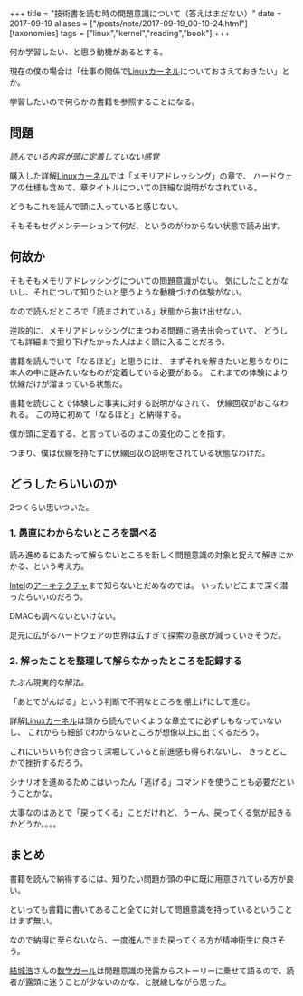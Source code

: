 +++
title = "技術書を読む時の問題意識について（答えはまだない）"
date = 2017-09-19
aliases = ["/posts/note/2017-09-19_00-10-24.html"]
[taxonomies]
tags = ["linux","kernel","reading","book"]
+++

何か学習したい、と思う動機があるとする。

現在の僕の場合は「仕事の関係で[Linux](http://d.hatena.ne.jp/keyword/Linux)[カーネル](http://d.hatena.ne.jp/keyword/%A5%AB%A1%BC%A5%CD%A5%EB)についておさえておきたい」とか。

学習したいので何らかの書籍を参照することになる。

## 問題

_読んでいる内容が頭に定着していない感覚_

購入した詳解[Linux](http://d.hatena.ne.jp/keyword/Linux)[カーネル](http://d.hatena.ne.jp/keyword/%A5%AB%A1%BC%A5%CD%A5%EB)では「メモリアドレッシング」の章で、 ハードウェアの仕様も含めて、章タイトルについての詳細な説明がなされている。

どうもこれを読んで頭に入っていると感じない。

そもそもセグメンテーションて何だ、というのがわからない状態で読み出す。

## 何故か

そもそもメモリアドレッシングについての問題意識がない。 気にしたことがないし、それについて知りたいと思うような動機づけの体験がない。

なので読んだところで「読まされている」状態から抜け出せない。

逆説的に、メモリアドレッシングにまつわる問題に過去出会っていて、 どうしても詳細まで掘り下げたかった人はよく頭に入ることだろう。

書籍を読んでいて「なるほど」と思うには、 まずそれを解きたいと思うなりに本人の中に謎みたいなものが定着している必要がある。 これまでの体験により伏線だけが溜まっている状態だ。

書籍を読むことで体験した事実に対する説明がなされて、 伏線回収がおこなわれる。 この時に初めて「なるほど」と納得する。

僕が頭に定着する、と言っているのはこの変化のことを指す。

つまり、僕は伏線を持たずに伏線回収の説明をされている状態なわけだ。

## どうしたらいいのか

2つくらい思いついた。

### 1. 愚直にわからないところを調べる

読み進めるにあたって解らないところを新しく問題意識の対象と捉えて解きにかかる、という考え方。

[Intel](http://d.hatena.ne.jp/keyword/Intel)の[アーキテクチャ](http://d.hatena.ne.jp/keyword/%A5%A2%A1%BC%A5%AD%A5%C6%A5%AF%A5%C1%A5%E3)まで知らないとだめなのでは。 いったいどこまで深く潜ったらいいのだろう。

DMACも調べないといけない。

足元に広がるハードウェアの世界は広すぎて探索の意欲が減っていきそうだ。

### 2. 解ったことを整理して解らなかったところを記録する

たぶん現実的な解法。

「あとでがんばる」という判断で不明なところを棚上げにして進む。

詳解[Linux](http://d.hatena.ne.jp/keyword/Linux)[カーネル](http://d.hatena.ne.jp/keyword/%A5%AB%A1%BC%A5%CD%A5%EB)は頭から読んでいくような章立てに必ずしもなっていないし、 これからも細部でわからないところが想像以上に出てくるだろう。

これにいちいち付き合って深堀していると前進感も得られないし、 きっとどこかで挫折するだろう。

シナリオを進めるためにはいったん「逃げる」コマンドを使うことも必要だということかな。

大事なのはあとで「戻ってくる」ことだけれど、うーん、戻ってくる気が起きるかどうか。。。。

## まとめ

書籍を読んで納得するには、知りたい問題が頭の中に既に用意されている方が良い。

といっても書籍に書いてあること全てに対して問題意識を持っているということはまず無い。

なので納得に至らないなら、一度進んでまた戻ってくる方が精神衛生に良さそう。

[結城浩](http://d.hatena.ne.jp/keyword/%B7%EB%BE%EB%B9%C0)さんの[数学ガール](http://d.hatena.ne.jp/keyword/%BF%F4%B3%D8%A5%AC%A1%BC%A5%EB)は問題意識の発露からストーリーに乗せて語るので、読者が露頭に迷うことが少ないのかな、と脱線しながら思った。


